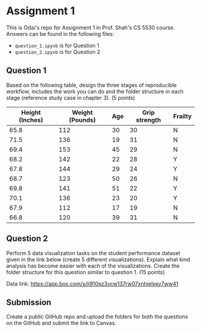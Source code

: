 # Assignment 1

This is Odai's repo for Assignment 1 in Prof. Shah's CS 5530 course. Answers can be found in the following files:

- `question_1.ipynb` is for Question 1
- `question_2.ipynb` is for Question 2

## Question 1

Based on the following table, design the three stages of reproducible workflow, includes the work you
can do and the folder structure in each stage (reference study case in chapter 3). (5 points)

|     Height   (Inches)     |     Weight   (Pounds)     |     Age     |     Grip   strength     |     Frailty     |
|---------------------------|---------------------------|-------------|-------------------------|-----------------|
|     65.8                  |     112                   |     30      |     30                  |     N           |
|     71.5                  |     136                   |     19      |     31                  |     N           |
|     69.4                  |     153                   |     45      |     29                  |     N           |
|     68.2                  |     142                   |     22      |     28                  |     Y           |
|     67.8                  |     144                   |     29      |     24                  |     Y           |
|     68.7                  |     123                   |     50      |     26                  |     N           |
|     69.8                  |     141                   |     51      |     22                  |     Y           |
|     70.1                  |     136                   |     23      |     20                  |     Y           |
|     67.9                  |     112                   |     17      |     19                  |     N           |
|     66.8                  |     120                   |     39      |     31                  |     N           |

## Question 2

Perform 5 data visualization tasks on the student performance dataset given in the link below (create
5 different visualizations). Explain what kind analysis has become easier with each of the visualizations.
Create the folder structure for this question similar to question 1. (15 points)

Data link: https://app.box.com/s/ji910ez3ycw137rw07xnhielxey7ww41

## Submission

Create a public GitHub repo and upload the folders for both the questions on the GitHub and submit the
link to Canvas.